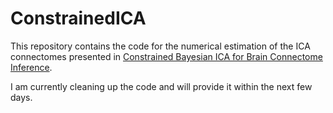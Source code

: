# ConstrainedICA

This repository contains the code for the numerical estimation of the ICA connectomes presented in [Constrained Bayesian ICA for Brain Connectome Inference](https://arxiv.org/pdf/1911.05770.pdf).

I am currently cleaning up the code and will provide it within the next few days.

